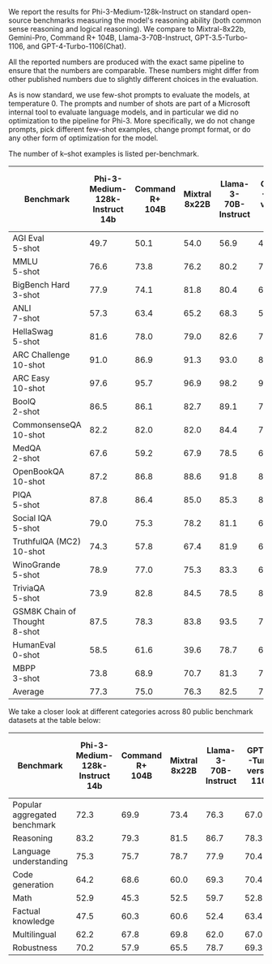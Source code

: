 We report the results for Phi-3-Medium-128k-Instruct on standard open-source benchmarks measuring the model's reasoning ability (both common sense reasoning and logical reasoning). We compare to Mixtral-8x22b, Gemini-Pro, Command R+ 104B, Llama-3-70B-Instruct, GPT-3.5-Turbo-1106, and GPT-4-Turbo-1106(Chat).

All the reported numbers are produced with the exact same pipeline to ensure that the numbers are comparable. These numbers might differ from other published numbers due to slightly different choices in the evaluation.

As is now standard, we use few-shot prompts to evaluate the models, at temperature 0. 
The prompts and number of shots are part of a Microsoft internal tool to evaluate language models, and in particular we did no optimization to the pipeline for Phi-3.
More specifically, we do not change prompts, pick different few-shot examples, change prompt format, or do any other form of optimization for the model.

The number of k–shot examples is listed per-benchmark. 

|Benchmark|Phi-3-Medium-128k-Instruct<br>14b|Command R+<br>104B|Mixtral<br>8x22B|Llama-3-70B-Instruct|GPT3.5-Turbo<br>version 1106|Gemini<br>Pro|GPT-4-Turbo<br>version 1106 (Chat)|
|---------|-----------------------|--------|-------------|-------------------|-------------------|----------|------------------------|
|AGI Eval<br>5-shot|49.7|50.1|54.0|56.9|48.4|49.0|59.6|
|MMLU<br>5-shot|76.6|73.8|76.2|80.2|71.4|66.7|84.0|
|BigBench Hard<br>3-shot|77.9|74.1|81.8|80.4|68.3|75.6|87.7|
|ANLI<br>7-shot|57.3|63.4|65.2|68.3|58.1|64.2|71.7|
|HellaSwag<br>5-shot|81.6|78.0|79.0|82.6|78.8|76.2|88.3|
|ARC Challenge<br>10-shot|91.0|86.9|91.3|93.0|87.4|88.3|95.6|
|ARC Easy<br>10-shot|97.6|95.7|96.9|98.2|96.3|96.1|98.8|
|BoolQ<br>2-shot|86.5|86.1|82.7|89.1|79.1|86.4|91.3|
|CommonsenseQA<br>10-shot|82.2|82.0|82.0|84.4|79.6|81.8|86.7|
|MedQA<br>2-shot|67.6|59.2|67.9|78.5|63.4|58.2|83.7|
|OpenBookQA<br>10-shot|87.2|86.8|88.6|91.8|86.0|86.4|93.4|
|PIQA<br>5-shot|87.8|86.4|85.0|85.3|86.6|86.2|90.1|
|Social IQA<br>5-shot|79.0|75.3|78.2|81.1|68.3|75.4|81.7|
|TruthfulQA (MC2)<br>10-shot|74.3|57.8|67.4|81.9|67.7|72.6|85.2|
|WinoGrande<br>5-shot|78.9|77.0|75.3|83.3|68.8|72.2|86.7|
|TriviaQA<br>5-shot|73.9|82.8|84.5|78.5|85.8|80.2|73.3|
|GSM8K Chain of Thought<br>8-shot|87.5|78.3|83.8|93.5|78.1|80.4|94.2|
|HumanEval<br>0-shot|58.5|61.6|39.6|78.7|62.2|64.4|79.9|
|MBPP<br>3-shot|73.8|68.9|70.7|81.3|77.8|73.2|86.7|
|Average|77.3|75.0|76.3|82.5|74.3|75.4|85.2|

We take a closer look at different categories across 80 public benchmark datasets at the table below:

|Benchmark|Phi-3-Medium-128k-Instruct<br>14b|Command R+<br>104B|Mixtral<br>8x22B|Llama-3-70B-Instruct|GPT3.5-Turbo<br>version 1106|Gemini<br>Pro|GPT-4-Turbo<br>version 1106 (Chat)|
|--------|------------------------|--------|-------------|-------------------|-------------------|----------|------------------------|
| Popular aggregated benchmark | 72.3 | 69.9 | 73.4 | 76.3 | 67.0 | 67.5 | 80.5 |
| Reasoning                    | 83.2 | 79.3 | 81.5 | 86.7 | 78.3 | 80.4 | 89.3 |
| Language understanding       | 75.3 | 75.7 | 78.7 | 77.9 | 70.4 | 75.3 | 81.6 |
| Code generation             | 64.2 | 68.6 | 60.0 | 69.3 | 70.4 | 66.7 | 76.1 |
| Math                         | 52.9 | 45.3 | 52.5 | 59.7 | 52.8 | 50.9 | 67.1 |
| Factual knowledge           | 47.5 | 60.3 | 60.6 | 52.4 | 63.4 | 54.6 | 45.9 |
| Multilingual                | 62.2 | 67.8 | 69.8 | 62.0 | 67.0 | 73.4 | 78.2 |
| Robustness                  | 70.2 | 57.9 | 65.5 | 78.7 | 69.3 | 69.7 | 84.6 |